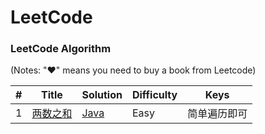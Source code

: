LeetCode
========

### LeetCode Algorithm

(Notes: "&hearts;" means you need to buy a book from Leetcode)


| # | Title | Solution | Difficulty |Keys|
|---| ----- | -------- | ---------- |----|
|1|[两数之和](https://leetcode-cn.com/problems/two-sum/) | [Java](https://github.com/qiyuangong/leetcode/blob/master/java/001_Two_Sum.java)|Easy|简单遍历即可|
